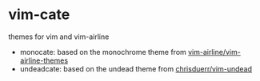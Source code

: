 # vim-cate
themes for vim and vim-airline

- monocate: based on the monochrome theme from [vim-airline/vim-airline-themes](https://github.com/vim-airline/vim-airline-themes)
- undeadcate: based on the undead theme from [chrisduerr/vim-undead](https://github.com/chrisduerr/vim-undead)
